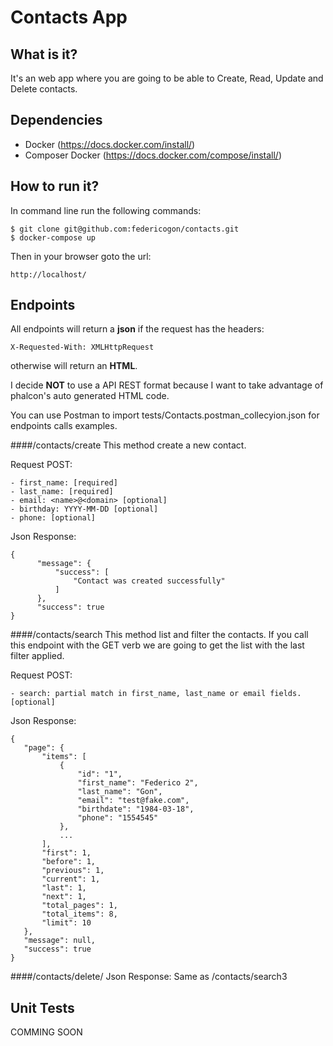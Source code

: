 # Contacts App

## What is it?
It's an web app where you are going to be able to Create, Read, Update and Delete contacts.

## Dependencies
- Docker (https://docs.docker.com/install/)
- Composer Docker (https://docs.docker.com/compose/install/)

## How to run it?
In command line run the following commands:
    
    $ git clone git@github.com:federicogon/contacts.git
    $ docker-compose up
    
Then in your browser goto the url:
    
    http://localhost/


## Endpoints
All endpoints will return a **json** if the request has the headers:
    
    X-Requested-With: XMLHttpRequest 

otherwise will return an **HTML**.

I decide **NOT** to use a API REST format because I want to take advantage of phalcon's  auto generated HTML code. 


You can use Postman to import tests/Contacts.postman_collecyion.json for endpoints calls examples.

####/contacts/create
This method create a new contact.

Request POST:

    - first_name: [required]
    - last_name: [required]
    - email: <name>@<domain> [optional]
    - birthday: YYYY-MM-DD [optional]
    - phone: [optional]
Json Response:

    {
          "message": {
              "success": [
                  "Contact was created successfully"
              ]
          },
          "success": true
    }
    
####/contacts/search
This method list and filter the contacts.
If you call this endpoint with the GET verb we are going to get the list with the last filter applied. 

Request POST: 

    - search: partial match in first_name, last_name or email fields. [optional]

Json Response:

    {
       "page": {
           "items": [
               {
                   "id": "1",
                   "first_name": "Federico 2",
                   "last_name": "Gon",
                   "email": "test@fake.com",
                   "birthdate": "1984-03-18",
                   "phone": "1554545"
               },
               ...
           ],
           "first": 1,
           "before": 1,
           "previous": 1,
           "current": 1,
           "last": 1,
           "next": 1,
           "total_pages": 1,
           "total_items": 8,
           "limit": 10
       },
       "message": null,
       "success": true
    }

####/contacts/delete/<id>
Json Response: Same as /contacts/search3


## Unit Tests
COMMING SOON
